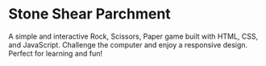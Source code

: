 # Stone Shear Parchment
A simple and interactive Rock, Scissors, Paper game built with HTML, CSS, and JavaScript. Challenge the computer and enjoy a responsive design. Perfect for learning and fun!
